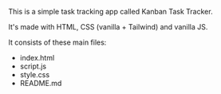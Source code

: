 This is a simple task tracking app called Kanban Task Tracker.

It's made with HTML, CSS (vanilla + Tailwind) and vanilla JS.

It consists of these main files:

- index.html
- script.js
- style.css
- README.md
